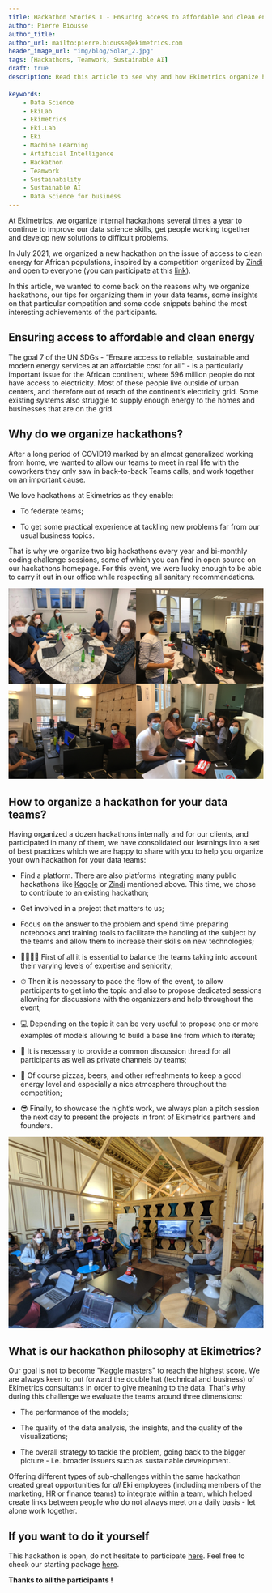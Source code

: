 ```yaml
---
title: Hackathon Stories 1 - Ensuring access to affordable and clean energy
author: Pierre Biousse
author_title:
author_url: mailto:pierre.biousse@ekimetrics.com
header_image_url: "img/blog/Solar_2.jpg"
tags: [Hackathons, Teamwork, Sustainable AI]
draft: true
description: Read this article to see why and how Ekimetrics organize hackathons and learn important tips for organizing your own hackathons.

keywords:
    - Data Science
    - EkiLab
    - Ekimetrics
    - Eki.Lab
    - Eki
    - Machine Learning
    - Artificial Intelligence
    - Hackathon
    - Teamwork
    - Sustainability
    - Sustainable AI
    - Data Science for business
---
```


<!--truncate-->


At Ekimetrics, we organize internal hackathons several times a year to continue to improve our data science skills, get people working together and develop new solutions to difficult problems.

In July 2021, we organized a new hackathon on the issue of access to clean energy for African populations, inspired by a competition organized by [Zindi](https://zindi.africa/competitions) and open to everyone (you can participate at this [link](https://zindi.africa/competitions/sfc-paygo-solar-credit-repayment-competition)).

In this article, we wanted to come back on the reasons why we organize hackathons, our tips for organizing them in your data teams, some insights on that particular competition and some code snippets behind the most interesting achievements of the participants.


## Ensuring access to affordable and clean energy

The goal 7 of the UN SDGs - “Ensure access to reliable, sustainable and modern energy services at an affordable cost for all" - is a particularly important issue for the African continent, where 596 million people do not have access to electricity.
Most of these people live outside of urban centers, and therefore out of reach of the continent’s electricity grid. Some existing systems also struggle to supply enough energy to the homes and businesses that are on the grid.



## Why do we organize hackathons?

After a long period of COVID19 marked by an almost generalized working from home, we wanted to allow our teams to meet in real life with the coworkers they only saw in back-to-back Teams calls, and work together on an important cause.  

We love hackathons at Ekimetrics as they enable: 

- To federate teams;

- To get some practical experience at tackling new problems far from our usual business topics.

That is why we organize two big hackathons every year and bi-monthly coding challenge sessions, some of which you can find in open source on our hackathons homepage. 
For this event, we were lucky enough to be able to carry it out in our office while respecting all sanitary recommendations.


![](img/Hackathon_Stories_1/Team.png)



## How to organize a hackathon for your data teams?

Having organized a dozen hackathons internally and for our clients, and participated in many of them, we have consolidated our learnings into a set of best practices which we are happy to share with you to help you organize your own hackathon for your data teams:

- Find a platform. There are also platforms integrating many public hackathons like [Kaggle](https://www.kaggle.com/) or [Zindi](https://zindi.africa/) mentioned above. This time, we chose to contribute to an existing hackathon;

- Get involved in a project that matters to us;

- Focus on the answer to the problem and spend time preparing notebooks and training tools to facilitate the handling of the subject by the teams and allow them to increase their skills on new technologies;

- 👨‍👨‍👦‍👦 First of all it is essential to balance the teams taking into account their varying levels of expertise and seniority;

- ⏱ Then it is necessary to pace the flow of the event, to allow participants to get into the topic and also to propose dedicated sessions allowing for discussions with the organizzers and help throughout the event;

- 💻 Depending on the topic it can be very useful to propose one or more examples of models allowing to build a base line from which to iterate;

- 💬 It is necessary to provide a common discussion thread for all participants as well as private channels by teams;

- 🍾 Of course pizzas, beers, and other refreshments to keep a good energy level and especially a nice atmosphere throughout the competition;

- 😎 Finally, to showcase the night’s work, we always plan a pitch session the next day to present the projects in front of Ekimetrics partners and founders.

![](img/Hackathon_Stories_1/Image32.png)



## What is our hackathon philosophy at Ekimetrics?


Our goal is not to become "Kaggle masters" to reach the highest score.
We are always keen to put forward the double hat (technical and business) of Ekimetrics consultants in order to give meaning to the data.
That's why during this challenge we evaluate the teams around three dimensions:

- The performance of the models;

- The quality of the data analysis, the insights, and the quality of the visualizations;

- The overall strategy to tackle the problem, going back to the bigger picture - i.e. broader issuers such as sustainable development.

Offering different types of sub-challenges within the same hackathon created great opportunities for *all* Eki employees (including members of the marketing, HR or finance teams) to integrate within a team, which helped create links between people who do not always meet on a daily basis - let alone work together.


## If you want to do it yourself

This hackathon is open, do not hesitate to participate [here](https://zindi.africa/competitions/sfc-paygo-solar-credit-repayment-competition).
Feel free to check our starting package [here](https://ekimetrics.github.io/blog/).

**Thanks to all the participants !**


